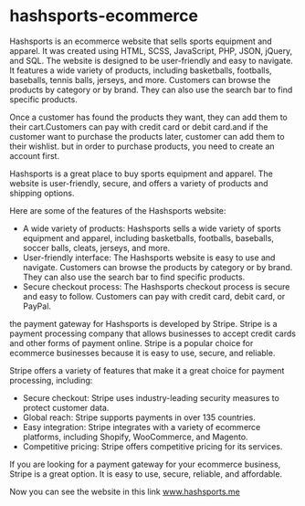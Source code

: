 # hashsports-ecommerce

Hashsports is an ecommerce website that sells sports equipment and apparel. It was created using HTML, SCSS, JavaScript, PHP, JSON, jQuery, and SQL. The website is designed to be user-friendly and easy to navigate. It features a wide variety of products, including basketballs, footballs, baseballs, tennis balls, jerseys, and more. Customers can browse the products by category or by brand. They can also use the search bar to find specific products.

Once a customer has found the products they want, they can add them to their cart.Customers can pay with credit card or debit card.and if the customer want to purchase the products later, customer can add them to their wishlist. but in order to purchase products, you need to create an account first.

Hashsports is a great place to buy sports equipment and apparel. The website is user-friendly, secure, and offers a variety of products and shipping options.

Here are some of the features of the Hashsports website:
<ul>
<li>A wide variety of products: Hashsports sells a wide variety of sports equipment and apparel, including basketballs, footballs, baseballs, soccer balls, cleats, jerseys, and more.</li>
<li>User-friendly interface: The Hashsports website is easy to use and navigate. Customers can browse the products by category or by brand. They can also use the search bar to find specific products.</li>
<li>Secure checkout process: The Hashsports checkout process is secure and easy to follow. Customers can pay with credit card, debit card, or PayPal.</li>
</ul>

the payment gateway for Hashsports is developed by Stripe. Stripe is a payment processing company that allows businesses to accept credit cards and other forms of payment online. Stripe is a popular choice for ecommerce businesses because it is easy to use, secure, and reliable.

Stripe offers a variety of features that make it a great choice for payment processing, including:
<ul>
<li>Secure checkout: Stripe uses industry-leading security measures to protect customer data.</li>
<li>Global reach: Stripe supports payments in over 135 countries.</li>
<li>Easy integration: Stripe integrates with a variety of ecommerce platforms, including Shopify, WooCommerce, and Magento.</li>
<li>Competitive pricing: Stripe offers competitive pricing for its services.</li>
</ul> 
If you are looking for a payment gateway for your ecommerce business, Stripe is a great option. It is easy to use, secure, reliable, and affordable.

Now you can see the website in this link <a href="https://hashsports.me">www.hashsports.me</a>

